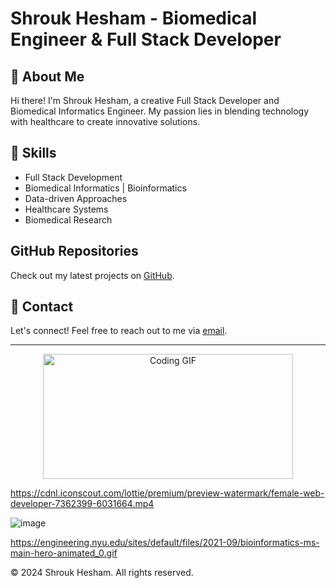 # Shrouk Hesham - Biomedical Engineer & Full Stack Developer

## 🌸 About Me

Hi there! I'm Shrouk Hesham, a creative Full Stack Developer and Biomedical Informatics Engineer. My passion lies in blending technology with healthcare to create innovative solutions.

## 🚀 Skills

- Full Stack Development
- Biomedical Informatics | Bioinformatics
- Data-driven Approaches
- Healthcare Systems
- Biomedical Research

## GitHub Repositories

Check out my latest projects on [GitHub](https://github.com/SHrouk-Hesh).

## 💌 Contact

Let's connect! Feel free to reach out to me via [email](Shr.Hesham@nu.edu.eg).

---

<div align="center">
  <img src="your-gif-url.gif" alt="Coding GIF" width="400" height="200">
</div>

https://cdnl.iconscout.com/lottie/premium/preview-watermark/female-web-developer-7362399-6031664.mp4

![image](https://github.com/SHrouk-Hesh/SHrouk-Hesh/assets/121517766/56187c7f-640d-489f-a154-1a9da1d2a2cd)


https://engineering.nyu.edu/sites/default/files/2021-09/bioinformatics-ms-main-hero-animated_0.gif

© 2024 Shrouk Hesham. All rights reserved.
